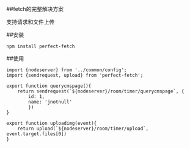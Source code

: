 ##fetch的完整解决方案

支持请求和文件上传

##安装 

	npm install perfect-fetch

##使用
	
	import {nodeserver} from '../common/config';
	import {sendrequest, upload} from 'perfect-fetch';

	export function querycmspage(){
		return sendrequest(`${nodeserver}/room/timer/querycmspage`, {
			id: 1,
			name: 'jnotnull'
			})
	}

	export function uploadimg(event){
		return upload(`${nodeserver}/room/timer/upload`, event.target.files[0])
	}